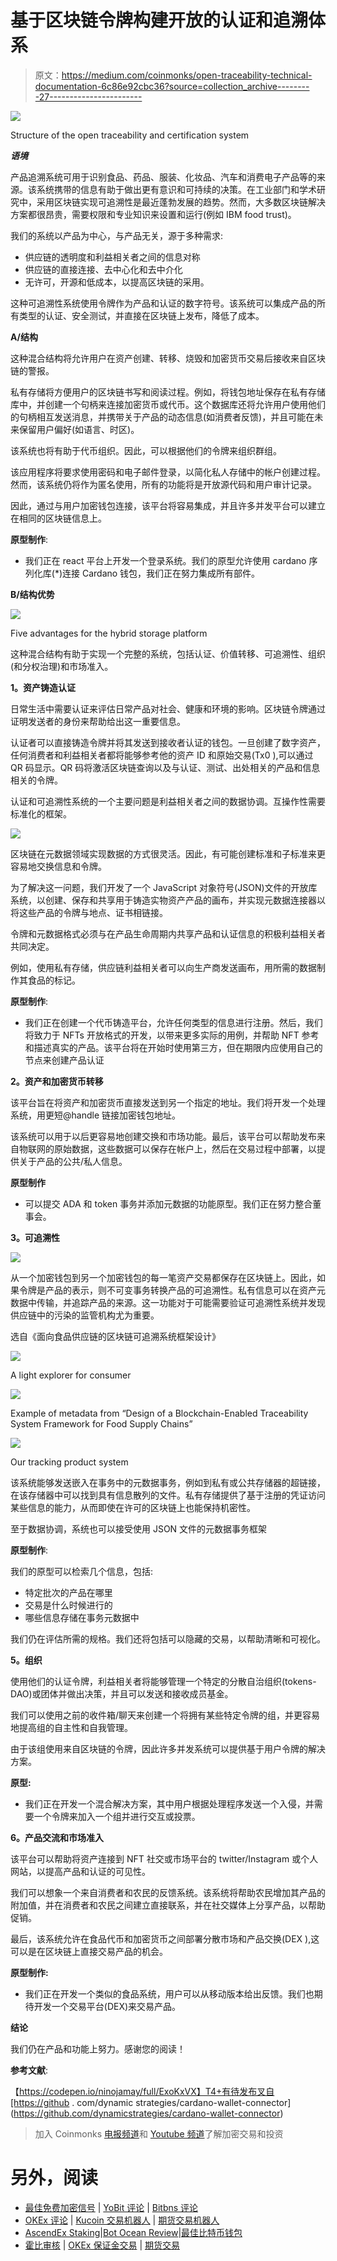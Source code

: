 # 基于区块链令牌构建开放的认证和追溯体系

> 原文：<https://medium.com/coinmonks/open-traceability-technical-documentation-6c86e92cbc36?source=collection_archive---------27----------------------->

![](img/60d9cf48f570af7c34b9bb6783382112.png)

Structure of the open traceability and certification system

***语境***

产品追溯系统可用于识别食品、药品、服装、化妆品、汽车和消费电子产品等的来源。该系统携带的信息有助于做出更有意识和可持续的决策。在工业部门和学术研究中，采用区块链实现可追溯性是最近蓬勃发展的趋势。然而，大多数区块链解决方案都很昂贵，需要权限和专业知识来设置和运行(例如 IBM food trust)。

我们的系统以产品为中心，与产品无关，源于多种需求:

*   供应链的透明度和利益相关者之间的信息对称
*   供应链的直接连接、去中心化和去中介化
*   无许可，开源和低成本，以提高区块链的采用。

这种可追溯性系统使用令牌作为产品和认证的数字符号。该系统可以集成产品的所有类型的认证、安全测试，并直接在区块链上发布，降低了成本。

**A/结构**

这种混合结构将允许用户在资产创建、转移、烧毁和加密货币交易后接收来自区块链的警报。

私有存储将方便用户的区块链书写和阅读过程。例如，将钱包地址保存在私有存储库中，并创建一个句柄来连接加密货币或代币。这个数据库还将允许用户使用他们的句柄相互发送消息，并携带关于产品的动态信息(如消费者反馈)，并且可能在未来保留用户偏好(如语言、时区)。

该系统也将有助于代币组织。因此，可以根据他们的令牌来组织群组。

该应用程序将要求使用密码和电子邮件登录，以简化私人存储中的帐户创建过程。然而，该系统仍将作为匿名使用，所有的功能将是开放源代码和用户审计记录。

因此，通过与用户加密钱包连接，该平台将容易集成，并且许多并发平台可以建立在相同的区块链信息上。

**原型制作**:

*   我们正在 react 平台上开发一个登录系统。我们的原型允许使用 cardano 序列化库(*)连接 Cardano 钱包，我们正在努力集成所有部件。

**B/结构优势**

![](img/b502a1b3f3e9c16fdb4a563d965cda36.png)

Five advantages for the hybrid storage platform

这种混合结构有助于实现一个完整的系统，包括认证、价值转移、可追溯性、组织(和分权治理)和市场准入。

**1。资产铸造认证**

日常生活中需要认证来评估日常产品对社会、健康和环境的影响。区块链令牌通过证明发送者的身份来帮助给出这一重要信息。

认证者可以直接铸造令牌并将其发送到接收者认证的钱包。一旦创建了数字资产，任何消费者和利益相关者都将能够参考他的资产 ID 和原始交易(Tx0 ),可以通过 QR 码显示。QR 码将激活区块链查询以及与认证、测试、出处相关的产品和信息相关的令牌。

认证和可追溯性系统的一个主要问题是利益相关者之间的数据协调。互操作性需要标准化的框架。

![](img/4b7a11313ff28916ec10fe84892ce158.png)

区块链在元数据领域实现数据的方式很灵活。因此，有可能创建标准和子标准来更容易地交换信息和令牌。

为了解决这一问题，我们开发了一个 JavaScript 对象符号(JSON)文件的开放库系统，以创建、保存和共享用于铸造实物资产产品的画布，并实现元数据连接器以将这些产品的令牌与地点、证书相链接。

令牌和元数据格式必须与在产品生命周期内共享产品和认证信息的积极利益相关者共同决定。

例如，使用私有存储，供应链利益相关者可以向生产商发送画布，用所需的数据制作其食品的标记。

**原型制作**:

*   我们正在创建一个代币铸造平台，允许任何类型的信息进行注册。然后，我们将致力于 NFTs 开放格式的开发，以带来更多实际的用例，并帮助 NFT 参考和描述真实的产品。该平台将在开始时使用第三方，但在期限内应使用自己的节点来创建产品认证

**2。资产和加密货币转移**

该平台旨在将资产和加密货币直接发送到另一个指定的地址。我们将开发一个处理系统，用更短@handle 链接加密钱包地址。

该系统可以用于以后更容易地创建交换和市场功能。最后，该平台可以帮助发布来自物联网的原始数据，这些数据可以保存在帐户上，然后在交易过程中部署，以提供关于产品的公共/私人信息。

**原型制作**

*   可以提交 ADA 和 token 事务并添加元数据的功能原型。我们正在努力整合董事会。

**3。可追溯性**

![](img/3e8aa80907f6d69d8c395a3f631ccc85.png)

从一个加密钱包到另一个加密钱包的每一笔资产交易都保存在区块链上。因此，如果令牌是产品的表示，则不可变事务转换产品的可追溯性。私有信息可以在资产元数据中传输，并追踪产品的来源。这一功能对于可能需要验证可追溯性系统并发现供应链中的污染的监管机构尤为重要。

选自《面向食品供应链的区块链可追溯系统框架设计》

![](img/d1fdaf330c4ec1972b57c9ebec823c0a.png)

A light explorer for consumer

![](img/7ae986b5d957f34c6c5543f60d785a72.png)

Example of metadata from “Design of a Blockchain-Enabled Traceability System Framework for Food Supply Chains”

![](img/f6e03e5a75a032a0b4189395680989b1.png)

Our tracking product system

该系统能够发送嵌入在事务中的元数据事务，例如到私有或公共存储器的超链接，在该存储器中可以找到具有信息散列的文件。私有存储提供了基于注册的凭证访问某些信息的能力，从而即使在许可的区块链上也能保持机密性。

至于数据协调，系统也可以接受使用 JSON 文件的元数据事务框架

**原型制作**:

我们的原型可以检索几个信息，包括:

*   特定批次的产品在哪里
*   交易是什么时候进行的
*   哪些信息存储在事务元数据中

我们仍在评估所需的规格。我们还将包括可以隐藏的交易，以帮助清晰和可视化。

**5。组织**

使用他们的认证令牌，利益相关者将能够管理一个特定的分散自治组织(tokens-DAO)或团体并做出决策，并且可以发送和接收成员基金。

我们可以使用之前的收件箱/聊天来创建一个将拥有某些特定令牌的组，并更容易地提高组的自主性和自我管理。

由于该组使用来自区块链的令牌，因此许多并发系统可以提供基于用户令牌的解决方案。

**原型:**

*   我们正在开发一个混合解决方案，其中用户根据处理程序发送一个入侵，并需要一个令牌来加入一个组并进行交互或投票。

**6。产品交流和市场准入**

该平台可以帮助将资产连接到 NFT 社交或市场平台的 twitter/Instagram 或个人网站，以提高产品和认证的可见性。

我们可以想象一个来自消费者和农民的反馈系统。该系统将帮助农民增加其产品的附加值，并在消费者和农民之间建立直接联系，并在社交媒体上分享产品，以帮助促销。

最后，该系统允许在食品代币和加密货币之间部署分散市场和产品交换(DEX ),这可以是在区块链上直接交易产品的机会。

**原型制作:**

*   我们正在开发一个类似的食品系统，用户可以从移动版本给出反馈。我们也期待开发一个交易平台(DEX)来交易产品。

**结论**

我们仍在产品和功能上努力。感谢您的阅读！

**参考文献**:

【https://codepen.io/ninojamay/full/ExoKxVX】T4+有待发布叉自[https://github . com/dynamic strategies/cardano-wallet-connector](https://github.com/dynamicstrategies/cardano-wallet-connector)

> 加入 Coinmonks [电报频道](https://t.me/coincodecap)和 [Youtube 频道](https://www.youtube.com/c/coinmonks/videos)了解加密交易和投资

# 另外，阅读

*   [最佳免费加密信号](https://coincodecap.com/free-crypto-signals) | [YoBit 评论](/coinmonks/yobit-review-175464162c62) | [Bitbns 评论](/coinmonks/bitbns-review-38256a07e161)
*   [OKEx 评论](/coinmonks/okex-review-6b369304110f) | [Kucoin 交易机器人](/coinmonks/kucoin-trading-bot-automate-your-trades-8cf0ca2138e0) | [期货交易机器人](/coinmonks/futures-trading-bots-5a282ccee3f5)
*   [AscendEx Staking](https://coincodecap.com/ascendex-staking)|[Bot Ocean Review](https://coincodecap.com/bot-ocean-review)|[最佳比特币钱包](https://coincodecap.com/bitcoin-wallets-india)
*   [霍比审核](https://coincodecap.com/huobi-review) | [OKEx 保证金交易](https://coincodecap.com/okex-margin-trading) | [期货交易](https://coincodecap.com/futures-trading)